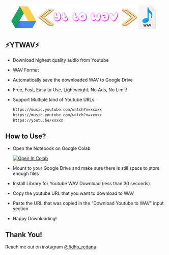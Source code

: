 <p align="center">
  <img src="https://raw.githubusercontent.com/fidhoredana/ytwav/master/YTWAV.png" alt="LOGO">
</p>



## ⚡YTWAV⚡

- Download highest quality audio from Youtube
- WAV Format
- Automatically save the downloaded WAV to Google Drive
- Free, Fast, Easy to Use, Lightweight, No Ads, No Limit!
- Support Multiple kind of Youtube URLs
    
    ```bash
    https://music.youtube.com/watch?v=xxxxx
    https://music.youtube.com/watch?v=xxxxx
    https://youtu.be/xxxxx
    ```

## How to Use?
- Open the Notebook on Google Colab
    
     [![Open In Colab](https://colab.research.google.com/assets/colab-badge.svg)](https://colab.research.google.com/github/fidhoredana/ytwav/blob/master/YOUTUBE%20TO%20WAV%20DOWNLOADER.ipynb)

- Mount to your Google Drive and make sure there is still space to store enough files
- Install Library for Youtube WAV Download (less than 30 seconds)
- Copy the youtube URL that you want to download to WAV
- Paste the URL that was copied in the "Download Youtube to WAV" input section
- Happy Downloading!
## Thank You!

Reach me out on instagram [@fidho_redana](https://instagram.com/fidho_redana)
